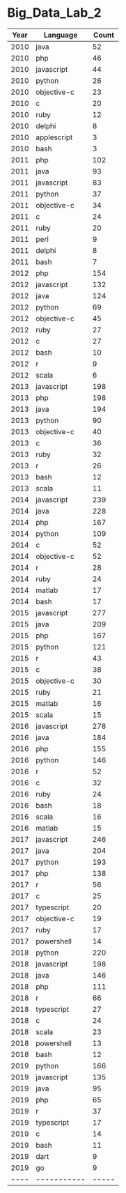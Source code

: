 # Big_Data_Lab_2

|Year|   Language|Count|
|----|-----------|-----|
|2010|       java|   52|
|2010|        php|   46|
|2010| javascript|   44|
|2010|     python|   26|
|2010|objective-c|   23|
|2010|          c|   20|
|2010|       ruby|   12|
|2010|     delphi|    8|
|2010|applescript|    3|
|2010|       bash|    3|
|2011|        php|  102|
|2011|       java|   93|
|2011| javascript|   83|
|2011|     python|   37|
|2011|objective-c|   34|
|2011|          c|   24|
|2011|       ruby|   20|
|2011|       perl|    9|
|2011|     delphi|    8|
|2011|       bash|    7|
|2012|        php|  154|
|2012| javascript|  132|
|2012|       java|  124|
|2012|     python|   69|
|2012|objective-c|   45|
|2012|       ruby|   27|
|2012|          c|   27|
|2012|       bash|   10|
|2012|          r|    9|
|2012|      scala|    6|
|2013| javascript|  198|
|2013|        php|  198|
|2013|       java|  194|
|2013|     python|   90|
|2013|objective-c|   40|
|2013|          c|   36|
|2013|       ruby|   32|
|2013|          r|   26|
|2013|       bash|   12|
|2013|      scala|   11|
|2014| javascript|  239|
|2014|       java|  228|
|2014|        php|  167|
|2014|     python|  109|
|2014|          c|   52|
|2014|objective-c|   52|
|2014|          r|   28|
|2014|       ruby|   24|
|2014|     matlab|   17|
|2014|       bash|   17|
|2015| javascript|  277|
|2015|       java|  209|
|2015|        php|  167|
|2015|     python|  121|
|2015|          r|   43|
|2015|          c|   38|
|2015|objective-c|   30|
|2015|       ruby|   21|
|2015|     matlab|   16|
|2015|      scala|   15|
|2016| javascript|  278|
|2016|       java|  184|
|2016|        php|  155|
|2016|     python|  146|
|2016|          r|   52|
|2016|          c|   32|
|2016|       ruby|   24|
|2016|       bash|   18|
|2016|      scala|   16|
|2016|     matlab|   15|
|2017| javascript|  246|
|2017|       java|  204|
|2017|     python|  193|
|2017|        php|  138|
|2017|          r|   56|
|2017|          c|   25|
|2017| typescript|   20|
|2017|objective-c|   19|
|2017|       ruby|   17|
|2017| powershell|   14|
|2018|     python|  220|
|2018| javascript|  198|
|2018|       java|  146|
|2018|        php|  111|
|2018|          r|   66|
|2018| typescript|   27|
|2018|          c|   24|
|2018|      scala|   23|
|2018| powershell|   13|
|2018|       bash|   12|
|2019|     python|  166|
|2019| javascript|  135|
|2019|       java|   95|
|2019|        php|   65|
|2019|          r|   37|
|2019| typescript|   17|
|2019|          c|   14|
|2019|       bash|   11|
|2019|       dart|    9|
|2019|         go|    9|
|----|-----------|-----|
